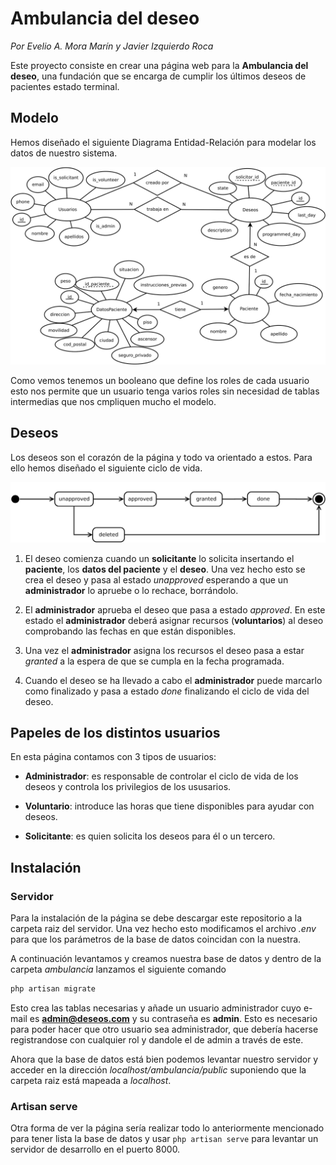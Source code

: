 # Ambulancia del deseo

*Por Evelio A. Mora Marín y Javier Izquierdo Roca*

Este proyecto consiste en crear una página web para la **Ambulancia del deseo**, una fundación que se encarga de cumplir los últimos deseos de pacientes estado terminal.

## Modelo

Hemos diseñado el siguiente Diagrama Entidad-Relación para modelar los datos de nuestro sistema.

<p align="center"><img src="docImg/WishER.svg"></p>

Como vemos tenemos un booleano que define los roles de cada usuario esto nos permite que un usuario tenga varios roles sin necesidad de tablas intermedias que nos cmpliquen mucho el modelo.

## Deseos

Los deseos son el corazón de la página y todo va orientado a estos. Para ello hemos diseñado el siguiente ciclo de vida.

<p align="center"><img src="docImg/WishDE.svg"></p>

1. El deseo comienza cuando un **solicitante** lo solicita insertando el **paciente**, los **datos del paciente** y el **deseo**. Una vez hecho esto se crea el deseo y pasa al estado *unapproved* esperando a que un **administrador** lo apruebe o lo rechace, borrándolo.

2. El **administrador** aprueba el deseo que pasa a estado *approved*. En este estado el **administrador** deberá asignar recursos (**voluntarios**) al deseo comprobando las fechas en que están disponibles.

3. Una vez el **administrador** asigna los recursos el deseo pasa a estar *granted* a la espera de que se cumpla en la fecha programada.

4. Cuando el deseo se ha llevado a cabo el **administrador** puede marcarlo como finalizado y pasa a estado *done* finalizando el ciclo de vida del deseo.

## Papeles de los distintos usuarios

En esta página contamos con 3 tipos de usuarios:

* **Administrador**: es responsable de controlar el ciclo de vida de los deseos y controla los privilegios de los ususarios.

* **Voluntario**: introduce las horas que tiene disponibles para ayudar con deseos.

* **Solicitante**: es quien solicita los deseos para él o un tercero.

## Instalación

### Servidor

Para la instalación de la página se debe descargar este repositorio a la carpeta raiz del servidor. Una vez hecho esto modificamos el archivo *.env* para que los parámetros de la base de datos coincidan con la nuestra.

A continuación levantamos y creamos nuestra base de datos y dentro de la carpeta *ambulancia* lanzamos el siguiente comando

```bash
php artisan migrate
```

Esto crea las tablas necesarias y añade un usuario administrador cuyo e-mail es **admin@deseos.com** y su contraseña es **admin**. Esto es necesario para poder hacer que otro usuario sea administrador, que debería hacerse registrandose con cualquier rol y dandole el de admin a través de este.

Ahora que la base de datos está bien podemos levantar nuestro servidor y acceder en la dirección *localhost/ambulancia/public* suponiendo que la carpeta raiz está mapeada a *localhost*.

### Artisan serve

Otra forma de ver la página sería realizar todo lo anteriormente mencionado para tener lista la base de datos y usar ```php artisan serve``` para levantar un servidor de desarrollo en el puerto 8000.
